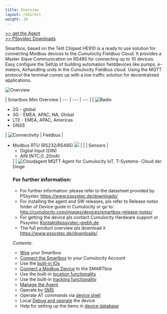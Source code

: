 ```yaml
---
title: Overview
layout: redirect
weight: 10
---
```

[>> get the Agent](mailto:kontakt@pssystec-gmbh.de)</br>
[>> PSsystec Downloads](https://www.pssystec.de/downloads/)


Smartbox, based on the Telit Chipset HE910 is a ready to use solution for connecting Modbus devices to the Cumulocity Fieldbus Cloud. It provides a Master Slave Communication on RS485 for connecting up to 10 devices. Easy configure the SetUp of building automation fielddevices like pumps, e-meters, Airhandling units in the Cumulocity Fieldbus cloud. Using the MQTT protocol the terminal comes up with a low traffic solution for decentralized applications. 


![Overview](/images/devices/smartbox-mini/overview.png)

| Smartbox Mini Overview <td colspan=2> 
| --- | --- | --- |
| ![Radio](/images/devices/smartbox-io/radio.png) <td colspan=2>  <ul><li>2G  - global</li><li>3G  - EMEA, APAC, NA, Global</li><li>LTE - EMEA, APAC, Americas</li><li>GNSS</li></ul>
| ![Connectivity](/images/devices/smartbox-io/connectivity.png) | Fieldbus |<ul><li>Modbus RTU (RS232/RS485) ![ ](/images/devices/smartbox-io/modbus.png)  |
| | Sensors | <ul><li>Digital Input (DIN)</li><li>AIN (NTC,0..20mA)</li></ul> |
| ![Cloudagent](/images/devices/smartbox-io/cloudagent.png) <td colspan=2>  MQTT Agent for Cumulocity IoT, T-Systems- Cloud der Dinge


### For further information: 
* For further information: please refer to the datasheet provided by PSsystec https://www.pssystec.de/downloads/
* For installing the agent and SW releases, pls refer to Release notes folder of Device guide in Cumulocity or go to: http://cumulocity.com/images/devices/smartbox-release-notes/
* For getting the device pls contact Cumulocity Hardware support or Pssystec Kontakt@pssystec-gmbh.de
* The full product overview pls download it https://www.pssystec.de/downloads/

*Contents:*

* [Wire](#wire) your Smartbox 
* [Connect the Smartbox](#connect-the-smartbox) to your Cumulocity Account
* Use the [built-in IOs](#ios)
* [Connect a Modbus Device](#connect-a-modbus-device) to the SMARTbox
* Use the built-in [location functionality](#location) 
* Use the built-in [tracking functionality](#tracking) 
* [Manage the Agent](#manage-agent)
* Operate by [SMS](#sms)
* Operate AT commands via [device shell](#device-shell) 
* Local [Debug and operate](#debug-and-operate) the device
* Help for setting up the items in [device database](#device-database)